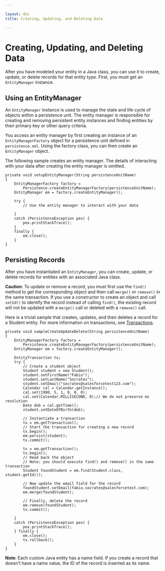 ```yaml
---

layout: doc
title: Creating, Updating, and Deleting Data

---
```

# Creating, Updating, and Deleting Data

After you have modeled your entity in a Java class, you can
use it to create, update, or delete records for that entity type. First, you must get an <code>EntityManager</code>
instance.

## Using an EntityManager
An <code>EntityManager</code> instance is used to manage the state and life cycle of objects within a persistence unit. The entity manager
is responsible for creating and removing persistent entity instances and finding entities by their primary key or other query criteria.

You access an entity manager by first creating an instance of an <code>EntityManagerFactory</code> object for a persistence unit defined
in `persistence.xml`. Using the factory class, you can then create an <code>EntityManager</code> object.

The following sample creates an entity manager. The details of interacting with your data after creating the entity manager is
omitted.

    private void setupEntityManager(String persistenceUnitName)
    {
        EntityManagerFactory factory =
            Persistence.createEntityManagerFactory(persistenceUnitName);
        EntityManager em = factory.createEntityManager();
    
        try {
            // Use the entity manager to interact with your data
    
        }
        catch (PersistenceException pex) {
            pex.printStackTrace();
        }
        finally {
            em.close();
        }
    }

## Persisting Records
After you have instantiated an <code>EntityManager</code>, you can create, update, or delete records for entities with an associated Java class.

**Caution**: To update or remove a record, you must first use the <code>find()</code> method to get the corresponding object and then call <code>merge()</code> or <code>remove()</code> in the same transaction. If you use a constructor to create an object and call <code>setId()</code> to identify the record instead of calling <code>find()</code>, the existing record will not be updated with a <code>merge()</code> call or deleted with a <code>remove()</code> call.

Here is a trivial sample that creates, updates, and then deletes a record for a Student entity. For more information on transactions, see [Transactions](jpa-transactions).

    private void sampleCreateUpdateDelete(String persistenceUnitName)
    {
        EntityManagerFactory factory =
            Persistence.createEntityManagerFactory(persistenceUnitName);
        EntityManager em = factory.createEntityManager();
    
        EntityTransaction tx;
        try {
            // Create a student object
            Student student = new Student();
            student.setFirstName("Fabio");
            student.setLastName("Socrates");
            student.setEmail("socrates@salesforcetest123.com");
            Calendar cal = Calendar.getInstance();
            cal.set(1990, 5, 1, 0, 0, 0);
            cal.set(Calendar.MILLISECOND, 0);// We do not preserve ms resolution
            Date dob = cal.getTime();
            student.setDateOfBirth(dob);
    
            // Instantiate a transaction
            tx = em.getTransaction();
            // Start the transaction for creating a new record
            tx.begin();
            em.persist(student);
            tx.commit();
    
            tx = em.getTransaction();
            tx.begin();
            // Read back the object
            // Note: you should execute find() and remove() in the same transaction
            Student foundStudent = em.find(Student.class, student.getId());
            
            // Now update the email field for the record
            foundStudent.setEmail(fabio.socrates@salesforcetest.com);
            em.merge(foundStudent);
    
            // Finally, delete the record
            em.remove(foundStudent);
            tx.commit();
    
        }
        catch (PersistenceException pex) {
            pex.printStackTrace();
        } finally {
            em.close();
            tx.rollback();
        }
    }
    
**Note**: Each custom Java entity has a name field. If you create a record that doesn't have a name value, the ID of the
record is inserted as its name.